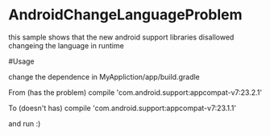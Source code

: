 # AndroidChangeLanguageProblem

this sample shows that the new android support libraries disallowed changeing the language in runtime 

#Usage 

change the dependence in MyAppliction/app/build.gradle 

From (has the problem)
compile 'com.android.support:appcompat-v7:23.2.1'

To (doesn't has)
compile 'com.android.support:appcompat-v7:23.1.1'
 
and run :)
